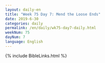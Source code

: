 ```yaml
---
layout: daily-en
title: "Week 75 Day 7: Mend the Loose Ends"
date: 2019-6-30 
categories: daily
permalink: /en/daily/wk75-day7-daily.html
weekNum: 75
dayNum: 7
language: English
---
```

{% include BibleLinks.html %} 
